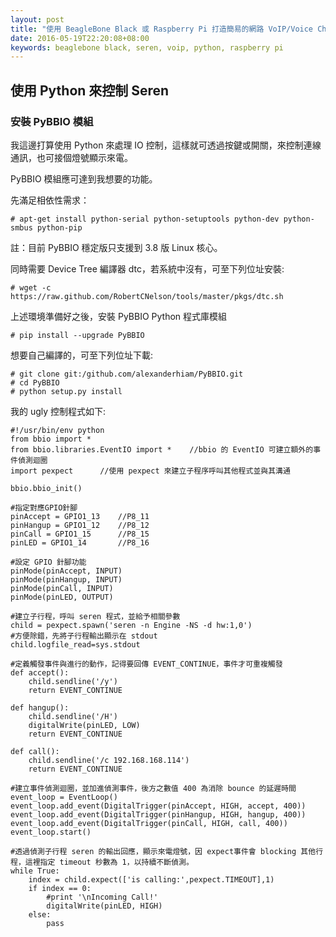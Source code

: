 ```yaml
---
layout: post
title: "使用 BeagleBone Black 或 Raspberry Pi 打造簡易的網路 VoIP/Voice Chat 設備 (2/2)"
date: 2016-05-19T22:20:08+08:00
keywords: beaglebone black, seren, voip, python, raspberry pi
---
```



## 使用 Python 來控制 Seren

### 安裝 PyBBIO 模組

我這邊打算使用 Python 來處理 IO 控制，這樣就可透過按鍵或開關，來控制連線通訊，也可接個燈號顯示來電。

PyBBIO 模組應可達到我想要的功能。

先滿足相依性需求：

	# apt-get install python-serial python-setuptools python-dev python-smbus python-pip

註：目前 PyBBIO 穩定版只支援到 3.8 版 Linux 核心。

同時需要 Device Tree 編譯器 dtc，若系統中沒有，可至下列位址安裝:

	# wget -c https://raw.github.com/RobertCNelson/tools/master/pkgs/dtc.sh

上述環境準備好之後，安裝 PyBBIO Python 程式庫模組

	# pip install --upgrade PyBBIO

想要自己編譯的，可至下列位址下載:

	# git clone git:/github.com/alexanderhiam/PyBBIO.git
	# cd PyBBIO
	# python setup.py install


我的 ugly 控制程式如下:

	#!/usr/bin/env python
	from bbio import *
	from bbio.libraries.EventIO import *	//bbio 的 EventIO 可建立額外的事件偵測迴圈
	import pexpect		//使用 pexpect 來建立子程序呼叫其他程式並與其溝通
	
	bbio.bbio_init()
	
	#指定對應GPIO針腳
	pinAccept = GPIO1_13 	//P8_11
	pinHangup = GPIO1_12 	//P8_12
	pinCall = GPIO1_15		//P8_15
	pinLED = GPIO1_14    	//P8_16
	
	#設定 GPIO 針腳功能
	pinMode(pinAccept, INPUT)
	pinMode(pinHangup, INPUT)
	pinMode(pinCall, INPUT)
	pinMode(pinLED, OUTPUT)
	
	#建立子行程，呼叫 seren 程式，並給予相關參數
	child = pexpect.spawn('seren -n Engine -NS -d hw:1,0')
	#方便除錯，先將子行程輸出顯示在 stdout
	child.logfile_read=sys.stdout

	#定義觸發事件與進行的動作，記得要回傳 EVENT_CONTINUE，事件才可重複觸發
	def accept():
	    child.sendline('/y')
    	return EVENT_CONTINUE

	def hangup():
    	child.sendline('/H')
    	digitalWrite(pinLED, LOW)
    	return EVENT_CONTINUE

	def call():
    	child.sendline('/c 192.168.168.114')
    	return EVENT_CONTINUE

	#建立事件偵測迴圈，並加進偵測事件，後方之數值 400 為消除 bounce 的延遲時間
	event_loop = EventLoop()
	event_loop.add_event(DigitalTrigger(pinAccept, HIGH, accept, 400))
	event_loop.add_event(DigitalTrigger(pinHangup, HIGH, hangup, 400))
	event_loop.add_event(DigitalTrigger(pinCall, HIGH, call, 400))
	event_loop.start()

	#透過偵測子行程 seren 的輸出回應，顯示來電燈號，因 expect事件會 blocking 其他行程，這裡指定 timeout 秒數為 1，以持續不斷偵測。
	while True:
    	index = child.expect(['is calling:',pexpect.TIMEOUT],1)
    	if index == 0:
    	    #print '\nIncoming Call!'
    	    digitalWrite(pinLED, HIGH)
    	else:
        	pass
    
